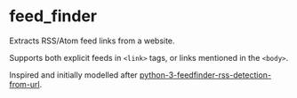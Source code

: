 # feed_finder

Extracts RSS/Atom feed links from a website.

Supports both explicit feeds in `<link>` tags, or links mentioned in the `<body>`.

Inspired and initially modelled after [python-3-feedfinder-rss-detection-from-url](https://alex.miller.im/posts/python-3-feedfinder-rss-detection-from-url/).
